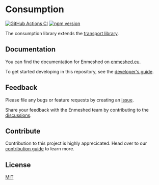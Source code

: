 # Consumption

[![GitHub Actions CI](https://github.com/nmshd/cns-consumption/workflows/Publish/badge.svg)](https://github.com/nmshd/cns-consumption/actions?query=workflow%3APublish)
[![npm version](https://badge.fury.io/js/@nmshd%2fconsumption.svg)](https://www.npmjs.com/package/@vermascht/consumption)

The consumption library extends the [transport library](https://www.npmjs.com/package/@vermascht/transport).

## Documentation

You can find the documentation for Enmeshed on [enmeshed.eu](https://enmeshed.eu).

To get started developing in this repository, see the [developer's guide](README_dev.md).

## Feedback

Please file any bugs or feature requests by creating an [issue](https://github.com/nmshd/feedback/issues).

Share your feedback with the Enmeshed team by contributing to the [discussions](https://github.com/nmshd/feedback/discussions).

## Contribute

Contribution to this project is highly apprecicated. Head over to our [contribution guide](https://github.com/nmshd/.github/blob/main/CONTRIBUTING.md) to learn more.

## License

[MIT](LICENSE)
